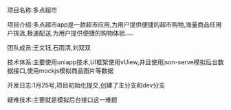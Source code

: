 项目名称:多点超市

项目介绍:多点超市app是一款超市应用,为用户提供便捷的超市购物,海量商品任用户挑选,极速配送,为用户提供便捷的购物体验.<img src="C:\Users\Administrator\Pictures\QQ图片20210127154659.jpg" style="zoom:25%;" /><img src="C:\Users\Administrator\Pictures\QQ图片20210127154707.jpg" style="zoom:25%;" /><img src="C:\Users\Administrator\Pictures\QQ图片20210127154721.jpg" style="zoom:25%;" /><img src="C:\Users\Administrator\Pictures\QQ图片20210127154704.jpg" style="zoom:25%;" />

团队成员:王文钰,石雨清,刘双双

技术体系:主要使用uniapp技术,UI框架使用vUiew,并且使用json-serve模拟后台数据接口,使用mockjs模拟商品图片等数据

开发日志:1月25号,项目初始化提交,创建了主分支和dev分支

疑难技术:主要就是模拟后台接口这一难题